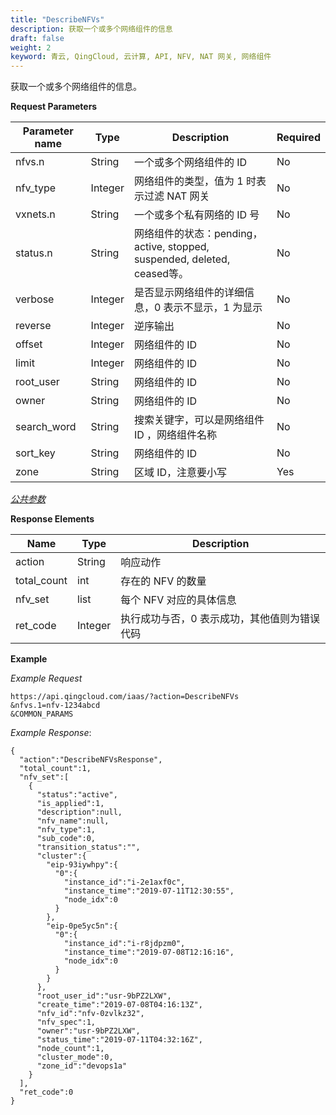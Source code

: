 ```yaml
---
title: "DescribeNFVs"
description: 获取一个或多个网络组件的信息
draft: false
weight: 2
keyword: 青云, QingCloud, 云计算, API, NFV, NAT 网关, 网络组件
---
```


获取一个或多个网络组件的信息。

**Request Parameters**

| Parameter name | Type | Description | Required |
| --- | --- | --- | --- |
| nfvs.n | String | 一个或多个网络组件的 ID | No |
| nfv_type | Integer | 网络组件的类型，值为 1 时表示过滤 NAT 网关 | No |
| vxnets.n | String | 一个或多个私有网络的 ID 号 | No |
| status.n | String | 网络组件的状态：pending，active, stopped, suspended, deleted, ceased等。 | No |
| verbose | Integer | 是否显示网络组件的详细信息，0 表示不显示，1 为显示 | No |
| reverse | Integer | 逆序输出 | No |
| offset | Integer | 网络组件的 ID | No |
| limit | Integer | 网络组件的 ID | No |
| root_user | String | 网络组件的 ID | No |
| owner | String | 网络组件的 ID | No |
| search_word | String | 搜索关键字，可以是网络组件 ID ，网络组件名称 | No |
| sort_key | String | 网络组件的 ID | No |
| zone | String | 区域 ID，注意要小写 | Yes |

[_公共参数_](../../get_api/parameters/)

**Response Elements**

| Name | Type | Description |
| --- | --- | --- |
| action | String | 响应动作 |
| total_count | int | 存在的 NFV 的数量 |
| nfv_set | list | 每个 NFV 对应的具体信息 |
| ret_code | Integer | 执行成功与否，0 表示成功，其他值则为错误代码 |

**Example**

_Example Request_

```
https://api.qingcloud.com/iaas/?action=DescribeNFVs
&nfvs.1=nfv-1234abcd
&COMMON_PARAMS
```

_Example Response_:

```
{
  "action":"DescribeNFVsResponse",
  "total_count":1,
  "nfv_set":[
    {
      "status":"active",
      "is_applied":1,
      "description":null,
      "nfv_name":null,
      "nfv_type":1,
      "sub_code":0,
      "transition_status":"",
      "cluster":{
        "eip-93iywhpy":{
          "0":{
            "instance_id":"i-2e1axf0c",
            "instance_time":"2019-07-11T12:30:55",
            "node_idx":0
          }
        },
        "eip-0pe5yc5n":{
          "0":{
            "instance_id":"i-r8jdpzm0",
            "instance_time":"2019-07-08T12:16:16",
            "node_idx":0
          }
        }
      },
      "root_user_id":"usr-9bPZ2LXW",
      "create_time":"2019-07-08T04:16:13Z",
      "nfv_id":"nfv-0zvlkz32",
      "nfv_spec":1,
      "owner":"usr-9bPZ2LXW",
      "status_time":"2019-07-11T04:32:16Z",
      "node_count":1,
      "cluster_mode":0,
      "zone_id":"devops1a"
    }
  ],
  "ret_code":0
}
```
